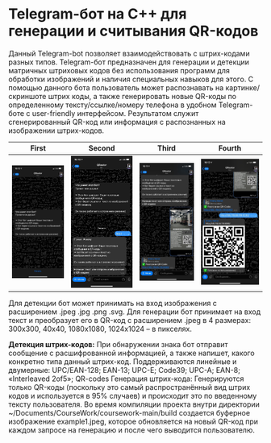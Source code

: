 # Telegram-бот на С++ для генерации и считывания QR-кодов

Данный Telegram-bot позволяет взаимодействовать с
штрих-кодами разных типов. Telegram-бот предназначен для генерации и детекции
матричных штриховых кодов без использования программ для обработки изображений и
наличия специальных навыков для этого. С помощью данного бота пользователь может
распознавать на картинке/скриншоте штрих коды, а также генерировать новые QR-коды
по определенному тексту/ссылке/номеру телефона в удобном Telegram-боте с user-friendly
интерфейсом. Результатом служит сгенерированный QR-код или информация с
распознанных на изображении штрих-кодов.

First             |  Second          | Third                    |    Fourth
:-------------------------:|:-------------------------:|:-------------------------:|:-------------------------:
![alt text](1.jpg "UI")  |  ![alt text](2.jpg "UI")  |  ![alt text](3.jpg "UI")  |  ![alt text](4.jpg "UI")

Для детекции бот может принимать на вход изображения с
расширением .jpeg .jpg .png .svg. Для генерации бот принимает на вход текст и
преобразует его в QR-код с расширением .jpeg в 4 размерах: 300x300, 40x40, 1080x1080,
1024x1024 – в пикселях.

<b>Детекция штрих-кодов:</b>
При обнаружении знака бот отправит сообщение с расшифрованной
информацией, а также напишет, какого конкретно типа данный штрих-код.
Поддерживаются линейные и двумерные: UPC/EAN-128; EAN-13; UPC-E;
Code39; UPC-A; EAN-8; «Interleaved 2of5»; QR-codes
Генерация штрих-кода:
Генерируются только QR-коды (поскольку это самый распространённый вид
штрих кодов и используется в 95% случаев) и происходит это по введенному
тексту пользователя. Во время компиляции проекта внутри директории
~/Documents/CourseWork/coursework-main/build создается буферное
изображение example1.jpeg, которое обновляется на новый QR-код при
каждом запросе на генерацию и после чего выводится пользователю.


